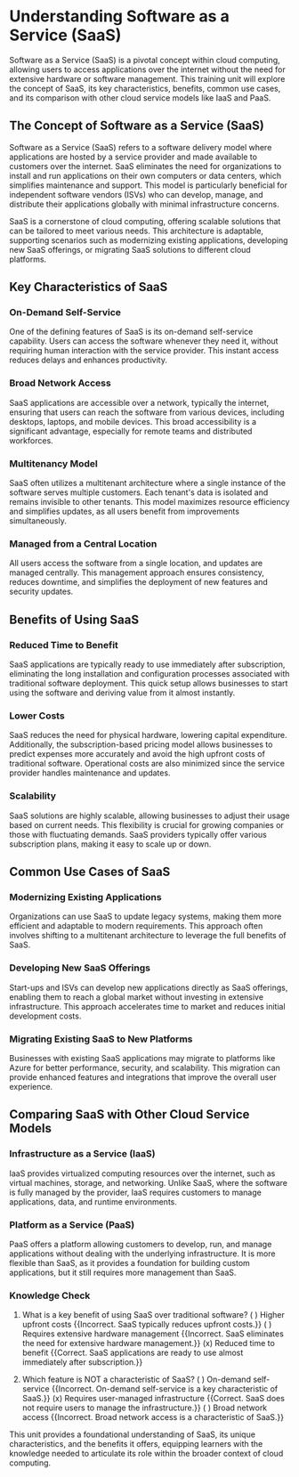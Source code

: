 # Understanding Software as a Service (SaaS)

Software as a Service (SaaS) is a pivotal concept within cloud computing, allowing users to access applications over the internet without the need for extensive hardware or software management. This training unit will explore the concept of SaaS, its key characteristics, benefits, common use cases, and its comparison with other cloud service models like IaaS and PaaS.

## The Concept of Software as a Service (SaaS)

Software as a Service (SaaS) refers to a software delivery model where applications are hosted by a service provider and made available to customers over the internet. SaaS eliminates the need for organizations to install and run applications on their own computers or data centers, which simplifies maintenance and support. This model is particularly beneficial for independent software vendors (ISVs) who can develop, manage, and distribute their applications globally with minimal infrastructure concerns.

SaaS is a cornerstone of cloud computing, offering scalable solutions that can be tailored to meet various needs. This architecture is adaptable, supporting scenarios such as modernizing existing applications, developing new SaaS offerings, or migrating SaaS solutions to different cloud platforms.

## Key Characteristics of SaaS

### On-Demand Self-Service
One of the defining features of SaaS is its on-demand self-service capability. Users can access the software whenever they need it, without requiring human interaction with the service provider. This instant access reduces delays and enhances productivity.

### Broad Network Access
SaaS applications are accessible over a network, typically the internet, ensuring that users can reach the software from various devices, including desktops, laptops, and mobile devices. This broad accessibility is a significant advantage, especially for remote teams and distributed workforces.

### Multitenancy Model
SaaS often utilizes a multitenant architecture where a single instance of the software serves multiple customers. Each tenant's data is isolated and remains invisible to other tenants. This model maximizes resource efficiency and simplifies updates, as all users benefit from improvements simultaneously.

### Managed from a Central Location
All users access the software from a single location, and updates are managed centrally. This management approach ensures consistency, reduces downtime, and simplifies the deployment of new features and security updates.

## Benefits of Using SaaS

### Reduced Time to Benefit
SaaS applications are typically ready to use immediately after subscription, eliminating the long installation and configuration processes associated with traditional software deployment. This quick setup allows businesses to start using the software and deriving value from it almost instantly.

### Lower Costs
SaaS reduces the need for physical hardware, lowering capital expenditure. Additionally, the subscription-based pricing model allows businesses to predict expenses more accurately and avoid the high upfront costs of traditional software. Operational costs are also minimized since the service provider handles maintenance and updates.

### Scalability
SaaS solutions are highly scalable, allowing businesses to adjust their usage based on current needs. This flexibility is crucial for growing companies or those with fluctuating demands. SaaS providers typically offer various subscription plans, making it easy to scale up or down.

## Common Use Cases of SaaS

### Modernizing Existing Applications
Organizations can use SaaS to update legacy systems, making them more efficient and adaptable to modern requirements. This approach often involves shifting to a multitenant architecture to leverage the full benefits of SaaS.

### Developing New SaaS Offerings
Start-ups and ISVs can develop new applications directly as SaaS offerings, enabling them to reach a global market without investing in extensive infrastructure. This approach accelerates time to market and reduces initial development costs.

### Migrating Existing SaaS to New Platforms
Businesses with existing SaaS applications may migrate to platforms like Azure for better performance, security, and scalability. This migration can provide enhanced features and integrations that improve the overall user experience.

## Comparing SaaS with Other Cloud Service Models

### Infrastructure as a Service (IaaS)
IaaS provides virtualized computing resources over the internet, such as virtual machines, storage, and networking. Unlike SaaS, where the software is fully managed by the provider, IaaS requires customers to manage applications, data, and runtime environments.

### Platform as a Service (PaaS)
PaaS offers a platform allowing customers to develop, run, and manage applications without dealing with the underlying infrastructure. It is more flexible than SaaS, as it provides a foundation for building custom applications, but it still requires more management than SaaS.

### Knowledge Check
1. What is a key benefit of using SaaS over traditional software?
   ( ) Higher upfront costs {{Incorrect. SaaS typically reduces upfront costs.}}
   ( ) Requires extensive hardware management {{Incorrect. SaaS eliminates the need for extensive hardware management.}}
   (x) Reduced time to benefit {{Correct. SaaS applications are ready to use almost immediately after subscription.}}

2. Which feature is NOT a characteristic of SaaS?
   ( ) On-demand self-service {{Incorrect. On-demand self-service is a key characteristic of SaaS.}}
   (x) Requires user-managed infrastructure {{Correct. SaaS does not require users to manage the infrastructure.}}
   ( ) Broad network access {{Incorrect. Broad network access is a characteristic of SaaS.}}

This unit provides a foundational understanding of SaaS, its unique characteristics, and the benefits it offers, equipping learners with the knowledge needed to articulate its role within the broader context of cloud computing.

